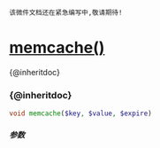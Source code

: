     该微件文档还在紧急编写中,敬请期待!
[memcache()](http://twinh.github.com/widget/api/memcache)
=========================================================

{@inheritdoc}

### {@inheritdoc}
```php
void memcache($key, $value, $expire)
```

##### 参数

